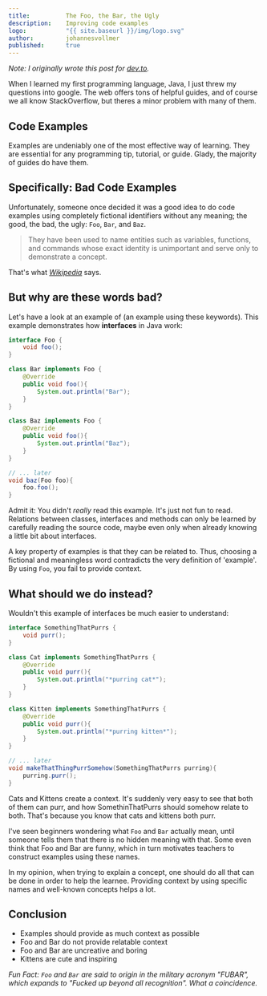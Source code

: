 ```yaml
---
title:          The Foo, the Bar, the Ugly
description:    Improving code examples
logo:           "{{ site.baseurl }}/img/logo.svg"
author:         johannesvollmer
published: 	    true
---
```


*Note: I originally wrote this post for [dev.to](https://dev.to/ryanous/the-foo-the-bar-the-ugly-5c71).*


When I learned my first programming language, Java, I just threw my questions into google. The web offers tons of helpful guides, and of course we all know StackOverflow, but theres a minor problem with many of them.


## Code Examples

Examples are undeniably one of the most effective way of learning. They are essential for any programming tip, tutorial, or guide. Glady, the majority of guides do have them.

## Specifically: Bad Code Examples

Unfortunately, someone once decided it was a good idea to do code examples using completely fictional identifiers without any meaning; the good, the bad, the ugly: `Foo`, `Bar`, and `Baz`. 

> They have been used to name entities such as variables, functions, and commands whose exact identity is unimportant and serve only to demonstrate a concept. 

That's what *[Wikipedia](https://en.wikipedia.org/w/index.php?title=Foobar&oldid=804411222)* says.

## But why are these words bad?

Let's have a look at an example of (an example using these keywords).
This example demonstrates how __interfaces__ in Java work:
```java
interface Foo {
    void foo();
}

class Bar implements Foo {
    @Override 
    public void foo(){
        System.out.println("Bar");
    }
}

class Baz implements Foo {
    @Override 
    public void foo(){
        System.out.println("Baz");
    }    
}

// ... later
void baz(Foo foo){
    foo.foo();
}
```

Admit it: You didn't _really_ read this example. It's just not fun to read. Relations between classes, interfaces and methods can only be learned by carefully reading the source code, maybe even only when already knowing a little bit about interfaces.


A key property of examples is that they can be related to. Thus, choosing a fictional and meaningless word contradicts the very definition of 'example'. By using `Foo`, you fail to provide context. 

## What should we do instead?

Wouldn't this example of interfaces be much easier to understand:
```java
interface SomethingThatPurrs {
    void purr();
}

class Cat implements SomethingThatPurrs {
    @Override 
    public void purr(){
        System.out.println("*purring cat*");
    }
}

class Kitten implements SomethingThatPurrs {
    @Override 
    public void purr(){
        System.out.println("*purring kitten*");
    }    
}

// ... later
void makeThatThingPurrSomehow(SomethingThatPurrs purring){
    purring.purr();
}
```

Cats and Kittens create a context. It's suddenly very easy to see that both of them can purr, and how SomethinThatPurrs should somehow relate to both. That's because you know that cats and kittens both purr.


I've seen beginners wondering what `Foo` and `Bar` actually mean, until someone tells them that there is no hidden meaning with that. Some even think that Foo and Bar are funny, which in turn motivates teachers to construct examples using these names.


In my opinion, when trying to explain a concept, one should do all that can be done in order to help the learnee. Providing context by using specific names and well-known concepts helps a lot.



## Conclusion
- Examples should provide as much context as possible
- Foo and Bar do not provide relatable context
- Foo and Bar are uncreative and boring
- Kittens are cute and inspiring


_Fun Fact: `Foo` and `Bar` are said to origin in the military acronym "FUBAR", which expands to "Fucked up beyond all recognition". What a coincidence._
